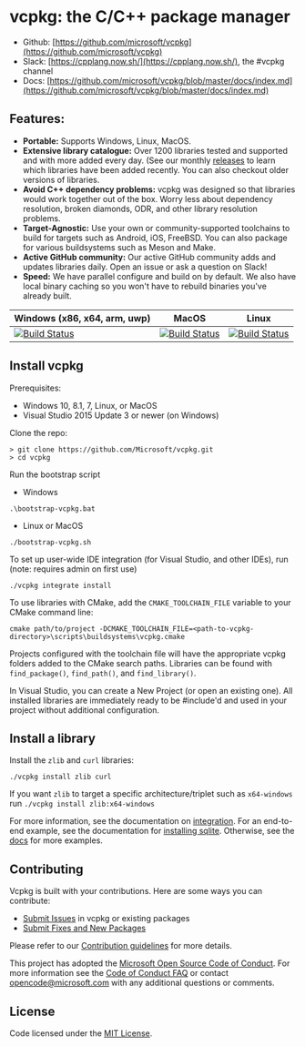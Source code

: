 # vcpkg: the C/C++ package manager

* Github: [https://github.com/microsoft/vcpkg](https://github.com/microsoft/vcpkg)
* Slack: [https://cpplang.now.sh/](https://cpplang.now.sh/), the #vcpkg channel
* Docs: [https://github.com/microsoft/vcpkg/blob/master/docs/index.md](https://github.com/microsoft/vcpkg/blob/master/docs/index.md)

## Features:
* __Portable:__ Supports Windows, Linux, MacOS. 
* __Extensive library catalogue:__ Over 1200 libraries tested and supported and with more added every day. (See our monthly [releases](https://github.com/microsoft/vcpkg/releases) to learn which libraries have been added recently. You can also checkout older versions of libraries.
* __Avoid C++ dependency problems:__ vcpkg was designed so that libraries would work together out of the box. Worry less about dependency resolution, broken diamonds, ODR, and other library resolution problems.
* __Target-Agnostic:__ Use your own or community-supported toolchains to build for targets such as Android, iOS, FreeBSD. You can also package for various buildsystems such as Meson and Make. 
* __Active GitHub community:__ Our active GitHub community adds and updates libraries daily. Open an issue or ask a question on Slack!
* __Speed:__ We have parallel configure and build on by default. We also have local binary caching so you won't have to rebuild binaries you've already built.

| Windows (x86, x64, arm, uwp)  | MacOS | Linux |
| ------------- | ------------- | ------------- |
| [![Build Status](https://dev.azure.com/vcpkg/public/_apis/build/status/vcpkg-Windows-master-CI?branchName=master)](https://dev.azure.com/vcpkg/public/_build/latest?definitionId=9&branchName=master)  | [![Build Status](https://dev.azure.com/vcpkg/public/_apis/build/status/vcpkg-osx-master-CI?branchName=master)](https://dev.azure.com/vcpkg/public/_build/latest?definitionId=11&branchName=master) | [![Build Status](https://dev.azure.com/vcpkg/public/_apis/build/status/vcpkg-Linux-master-CI?branchName=master)](https://dev.azure.com/vcpkg/public/_build/latest?definitionId=6&branchName=master) |

## Install vcpkg
Prerequisites:
- Windows 10, 8.1, 7, Linux, or MacOS
- Visual Studio 2015 Update 3 or newer (on Windows)

Clone the repo:
```
> git clone https://github.com/Microsoft/vcpkg.git
> cd vcpkg
```

Run the bootstrap script
* Windows 
```
.\bootstrap-vcpkg.bat
```
* Linux or MacOS
```
./bootstrap-vcpkg.sh
```

To set up user-wide IDE integration (for Visual Studio, and other IDEs), run (note: requires admin on first use)
```
./vcpkg integrate install
```

To use libraries with CMake, add the `CMAKE_TOOLCHAIN_FILE` variable to your CMake command line: 
```
cmake path/to/project -DCMAKE_TOOLCHAIN_FILE=<path-to-vcpkg-directory>\scripts\buildsystems\vcpkg.cmake
```
Projects configured with the toolchain file will have the appropriate vcpkg folders added to the CMake search paths. Libraries can be found with `find_package()`, `find_path()`, and `find_library()`.

In Visual Studio, you can create a New Project (or open an existing one). All installed libraries are immediately ready to be #include'd and used in your project without additional configuration.

## Install a library
Install the `zlib` and `curl` libraries:
```
./vcpkg install zlib curl
```
If you want `zlib` to target a specific architecture/triplet such as `x64-windows` run `./vcpkg install zlib:x64-windows`

For more information, see the documentation on [integration](docs/users/integration.md).
For an end-to-end example, see the documentation for [installing sqlite](docs/examples/installing-and-using-packages.md).
Otherwise, see the [docs](https://github.com/microsoft/vcpkg/blob/master/docs/index.md) for more examples.

## Contributing
Vcpkg is built with your contributions. Here are some ways you can contribute:

* [Submit Issues](https://github.com/Microsoft/vcpkg/issues) in vcpkg or existing packages
* [Submit Fixes and New Packages](https://github.com/Microsoft/vcpkg/pulls)

Please refer to our [Contribution guidelines](CONTRIBUTING.md) for more details.

This project has adopted the [Microsoft Open Source Code of Conduct](https://opensource.microsoft.com/codeofconduct/). For more information see the [Code of Conduct FAQ](https://opensource.microsoft.com/codeofconduct/faq/) or contact [opencode@microsoft.com](mailto:opencode@microsoft.com) with any additional questions or comments.

## License

Code licensed under the [MIT License](LICENSE.txt).
